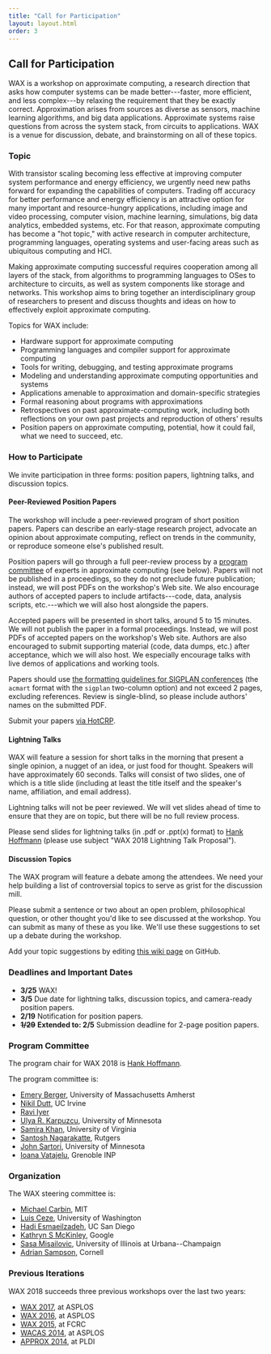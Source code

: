 ```yaml
---
title: "Call for Participation"
layout: layout.html
order: 3
---
```


## Call for Participation

WAX is a workshop on approximate computing, a research direction that asks how computer systems can be made better---faster, more efficient, and less complex---by relaxing the requirement that they be exactly correct. Approximation arises from sources as diverse as sensors, machine learning algorithms, and big data applications. Approximate systems raise questions from across the system stack, from circuits to applications. WAX is a venue for discussion, debate, and brainstorming on all of these topics.


### Topic

With transistor scaling becoming less effective at improving computer system performance and energy efficiency, we urgently need new paths forward for expanding the capabilities of computers. Trading off accuracy for better performance and energy efficiency is an attractive option for many important and resource-hungry applications, including image and video processing, computer vision, machine learning, simulations, big data analytics, embedded systems, etc. For that reason, approximate computing has become a "hot topic," with active research in computer architecture, programming languages, operating systems and user-facing areas such as ubiquitous computing and HCI.

Making approximate computing successful requires cooperation among all layers of the stack, from algorithms to programming languages to OSes to architecture to circuits, as well as system components like storage and networks. This workshop aims to bring together an interdisciplinary group of researchers to present and discuss thoughts and ideas on how to effectively exploit approximate computing.

Topics for WAX include:

- Hardware support for approximate computing
- Programming languages and compiler support for approximate computing
- Tools for writing, debugging, and testing approximate programs
- Modeling and understanding approximate computing opportunities and systems
- Applications amenable to approximation and domain-specific strategies
- Formal reasoning about programs with approximations
- Retrospectives on past approximate-computing work, including both reflections on your own past projects and reproduction of others' results
- Position papers on approximate computing, potential, how it could fail, what we need to succeed, etc.


### How to Participate

We invite participation in three forms: position papers, lightning talks, and discussion topics.

#### Peer-Reviewed Position Papers

The workshop will include a peer-reviewed program of short position papers. Papers can describe an early-stage research project, advocate an opinion about approximate computing, reflect on trends in the community, or reproduce someone else's published result.

Position papers will go through a full peer-review process by a [program committee][pc] of experts in approximate computing (see below). Papers will not be published in a proceedings, so they do not preclude future publication; instead, we will post PDFs on the workshop's Web site. We also encourage authors of accepted papers to include artifacts---code, data, analysis scripts, etc.---which we will also host alongside the papers.

Accepted papers will be presented in short talks, around 5 to 15 minutes.
We will not publish the paper in a formal proceedings. Instead, we will post PDFs of accepted papers on the workshop's Web site.
Authors are also encouraged to submit supporting material (code, data dumps, etc.) after acceptance, which we will also host.
We especially encourage talks with live demos of applications and working tools.

Papers should use [the formatting guidelines for SIGPLAN conferences][sigplanconf] (the `acmart` format with the `sigplan` two-column option) and not exceed 2 pages, excluding references. Review is single-blind, so please include authors' names on the submitted PDF.


Submit your papers [via HotCRP][hotcrp].

[hotcrp]: http://www.cs.cornell.edu/conferences/wax2018/
[pc]: #program-committee
[sigplanconf]: http://www.sigplan.org/Resources/Author/

#### Lightning Talks

WAX will feature a session for short talks in the morning that present a single opinion, a nugget of an idea, or just food for thought. Speakers will have approximately 60 seconds. Talks will consist of two slides, one of which is a title slide (including at least the title itself and the speaker's name, affiliation, and email address).

Lightning talks will not be peer reviewed. We will vet slides ahead of time to ensure that they are on topic, but there will be no full review process.

Please send slides for lightning talks (in .pdf or .ppt(x) format) to [Hank Hoffmann][hank-email] (please use subject "WAX 2018 Lightning Talk Proposal").

[hank-email]: mailto:hankhoffmann@cs.uchicago.edu

#### Discussion Topics

The WAX program will feature a debate among the attendees. We need your help building a list of controversial topics to serve as grist for the discussion mill.

Please submit a sentence or two about an open problem, philosophical question, or other thought you'd like to see discussed at the workshop. You can submit as many of these as you like. We'll use these suggestions to set up a debate during the workshop.

Add your topic suggestions by editing [this wiki page][topics] on GitHub.

[topics]: https://github.com/cucapra/wax2018/wiki/Discussion-Topics


### Deadlines and Important Dates

- **3/25** WAX!
- **3/5**  Due date for lightning talks, discussion topics, and camera-ready position papers.
- **2/19** Notification for position papers.
- ~~**1/29**~~ **Extended to: 2/5** Submission deadline for 2-page position papers.

### Program Committee

The program chair for WAX 2018 is [Hank Hoffmann][hank].

The program committee is:
* [Emery Berger](http://www.emeryberger.org/), University of Massachusetts Amherst
* [Nikil Dutt](http://www.ics.uci.edu/~dutt), UC Irvine
* [Ravi Iyer](https://www.linkedin.com/in/ravi-iyer-6876793)
* [Ulya R. Karpuzcu](http://people.ece.umn.edu/~ukarpuzc/Karpuzcu.html), University of Minnesota
* [Samira Khan](http://www.cs.virginia.edu/~smk9u/), University of Virginia
* [Santosh Nagarakatte](https://www.cs.rutgers.edu/~santosh.nagarakatte/), Rutgers
* [John Sartori](http://people.ece.umn.edu/users/jsartori/), University of Minnesota
* [Ioana Vatajelu](http://tima.univ-grenoble-alpes.fr/tima/en/timalaboratory/persopage_id1802.html), Grenoble INP



[hank]: http://people.cs.uchicago.edu/~hankhoffmann/

### Organization

The WAX steering committee is:

* [Michael Carbin](http://people.csail.mit.edu/mcarbin/), MIT
* [Luis Ceze](https://homes.cs.washington.edu/~luisceze/), University of Washington
* [Hadi Esmaeilzadeh](http://www.cc.gatech.edu/~hadi/), UC San Diego
* [Kathryn S McKinley](https://www.cs.utexas.edu/users/mckinley/), Google
* [Sasa Misailovic](http://misailo.web.engr.illinois.edu), University of Illinois at Urbana--Champaign
* [Adrian Sampson](http://www.cs.cornell.edu/~asampson/), Cornell

### Previous Iterations

WAX 2018 succeeds three previous workshops over the last two years:

* [WAX 2017][], at ASPLOS
* [WAX 2016][], at ASPLOS
* [WAX 2015][], at FCRC
* [WACAS 2014][], at ASPLOS
* [APPROX 2014][], at PLDI

[wax 2017]: http://approximate.computer/wax2017/
[wax 2016]: http://approximate.computer/wax2016/
[wax 2015]: http://sampa.cs.washington.edu/new/wax2015/
[wacas 2014]: http://sampa.cs.washington.edu/new/wacas14/
[approx 2014]: http://approx2014.cs.umass.edu/
